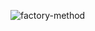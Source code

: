 
![factory-method](https://user-images.githubusercontent.com/42417217/52172448-5986b700-273d-11e9-90eb-7d1b1a5b792f.gif)
